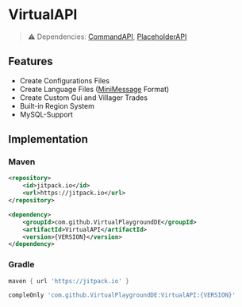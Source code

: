 # VirtualAPI
> :warning: Dependencies: [CommandAPI](https://www.spigotmc.org/resources/62353/), [PlaceholderAPI](https://www.spigotmc.org/resources/6245/)

## Features
- Create Configurations Files
- Create Language Files ([MiniMessage](https://docs.advntr.dev/minimessage/format.html) Format)
- Create Custom Gui and Villager Trades
- Built-in Region System
- MySQL-Support

## Implementation

### Maven
```xml
<repository>
    <id>jitpack.io</id>
    <url>https://jitpack.io</url>
</repository>
```
```xml
<dependency>
    <groupId>com.github.VirtualPlaygroundDE</groupId>
    <artifactId>VirtualAPI</artifactId>
    <version>{VERSION}</version>
</dependency>
```

### Gradle
```gradle
maven { url 'https://jitpack.io' }
```
```gradle
compleOnly 'com.github.VirtualPlaygroundDE:VirtualAPI:{VERSION}'
```
